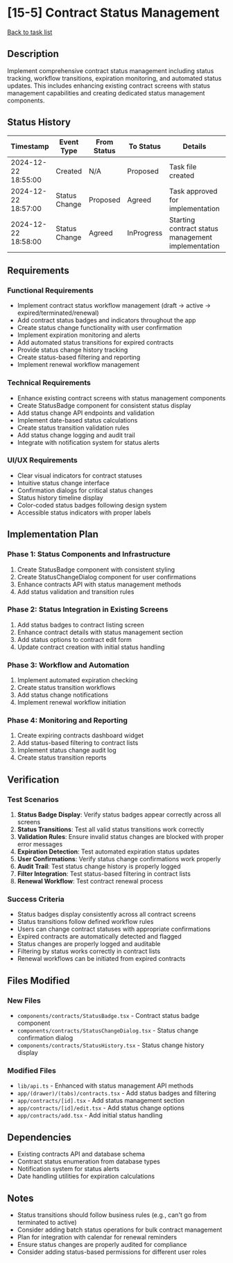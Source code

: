 # [15-5] Contract Status Management

[Back to task list](mdc:tasks.md)

## Description

Implement comprehensive contract status management including status tracking, workflow transitions, expiration monitoring, and automated status updates. This includes enhancing existing contract screens with status management capabilities and creating dedicated status management components.

## Status History

| Timestamp | Event Type | From Status | To Status | Details | User |
|-----|---|----|-----|---|---|
| 2024-12-22 18:55:00 | Created | N/A | Proposed | Task file created | AI_Agent |
| 2024-12-22 18:57:00 | Status Change | Proposed | Agreed | Task approved for implementation | AI_Agent |
| 2024-12-22 18:58:00 | Status Change | Agreed | InProgress | Starting contract status management implementation | AI_Agent |

## Requirements

### Functional Requirements
- Implement contract status workflow management (draft → active → expired/terminated/renewal)
- Add contract status badges and indicators throughout the app
- Create status change functionality with user confirmation
- Implement expiration monitoring and alerts
- Add automated status transitions for expired contracts
- Provide status change history tracking
- Create status-based filtering and reporting
- Implement renewal workflow management

### Technical Requirements
- Enhance existing contract screens with status management components
- Create StatusBadge component for consistent status display
- Add status change API endpoints and validation
- Implement date-based status calculations
- Create status transition validation rules
- Add status change logging and audit trail
- Integrate with notification system for status alerts

### UI/UX Requirements
- Clear visual indicators for contract statuses
- Intuitive status change interface
- Confirmation dialogs for critical status changes
- Status history timeline display
- Color-coded status badges following design system
- Accessible status indicators with proper labels

## Implementation Plan

### Phase 1: Status Components and Infrastructure
1. Create StatusBadge component with consistent styling
2. Create StatusChangeDialog component for user confirmations
3. Enhance contracts API with status management methods
4. Add status validation and transition rules

### Phase 2: Status Integration in Existing Screens
1. Add status badges to contract listing screen
2. Enhance contract details with status management section
3. Add status options to contract edit form
4. Update contract creation with initial status handling

### Phase 3: Workflow and Automation
1. Implement automated expiration checking
2. Create status transition workflows
3. Add status change notifications
4. Implement renewal workflow initiation

### Phase 4: Monitoring and Reporting
1. Create expiring contracts dashboard widget
2. Add status-based filtering to contract lists
3. Implement status change audit log
4. Create status transition reports

## Verification

### Test Scenarios
1. **Status Badge Display**: Verify status badges appear correctly across all screens
2. **Status Transitions**: Test all valid status transitions work correctly
3. **Validation Rules**: Ensure invalid status changes are blocked with proper error messages
4. **Expiration Detection**: Test automated expiration status updates
5. **User Confirmations**: Verify status change confirmations work properly
6. **Audit Trail**: Test status change history is properly logged
7. **Filter Integration**: Test status-based filtering in contract lists
8. **Renewal Workflow**: Test contract renewal process

### Success Criteria
- Status badges display consistently across all contract screens
- Status transitions follow defined workflow rules
- Users can change contract statuses with appropriate confirmations
- Expired contracts are automatically detected and flagged
- Status changes are properly logged and auditable
- Filtering by status works correctly in contract lists
- Renewal workflows can be initiated from expired contracts

## Files Modified

### New Files
- `components/contracts/StatusBadge.tsx` - Contract status badge component
- `components/contracts/StatusChangeDialog.tsx` - Status change confirmation dialog
- `components/contracts/StatusHistory.tsx` - Status change history display

### Modified Files
- `lib/api.ts` - Enhanced with status management API methods
- `app/(drawer)/(tabs)/contracts.tsx` - Add status badges and filtering
- `app/contracts/[id].tsx` - Add status management section
- `app/contracts/[id]/edit.tsx` - Add status change options
- `app/contracts/add.tsx` - Add initial status handling

## Dependencies

- Existing contracts API and database schema
- Contract status enumeration from database types
- Notification system for status alerts
- Date handling utilities for expiration calculations

## Notes

- Status transitions should follow business rules (e.g., can't go from terminated to active)
- Consider adding batch status operations for bulk contract management
- Plan for integration with calendar for renewal reminders
- Ensure status changes are properly audited for compliance
- Consider adding status-based permissions for different user roles 